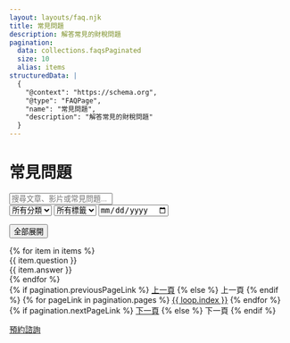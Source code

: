 ```yaml
---
layout: layouts/faq.njk
title: 常見問題
description: 解答常見的財稅問題
pagination:
  data: collections.faqsPaginated
  size: 10
  alias: items
structuredData: |
  {
    "@context": "https://schema.org",
    "@type": "FAQPage",
    "name": "常見問題",
    "description": "解答常見的財稅問題"
  }
---
```

<h1>常見問題</h1>
<div class="mb-8">
  <input type="text" id="search-input" placeholder="搜尋文章、影片或常見問題..." class="p-2 border rounded-md w-full mb-4">
  <div class="flex space-x-4">
    <select id="category-select" class="p-2 border rounded-md">
      <option value="">所有分類</option>
      <option value="articles">文章</option>
      <option value="videos">影片</option>
      <option value="faqs">常見問題</option>
    </select>
    <select id="tag-select" class="p-2 border rounded-md">
      <option value="">所有標籤</option>
      <option value="記帳技巧">記帳技巧</option>
      <option value="公司設立">公司設立</option>
      <option value="稅務">稅務</option>
    </select>
    <input type="date" id="date-input" class="p-2 border rounded-md">
  </div>
  <div id="search-results" class="grid grid-cols-1 md:grid-cols-2 lg:grid-cols-3 gap-4 mt-4"></div>
</div>

<button id="toggle-all" class="cta-button mb-4">全部展開</button>
<div class="space-y-4">
  {% for item in items %}
    <div class="faq-item" data-track="faq:{{ item.category }}/{{ item.question }}">
      <div class="faq-question">{{ item.question }}</div>
      <div class="faq-answer hidden">{{ item.answer }}</div>
    </div>
  {% endfor %}
</div>

  <div class="pagination">
    {% if pagination.previousPageLink %}
      <a href="{{ pagination.previousPageLink }}" class="pagination-button">上一頁</a>
    {% else %}
      <span class="pagination-button" disabled>上一頁</span>
    {% endif %}
    {% for pageLink in pagination.pages %}
      <a href="{{ pageLink }}" class="pagination-button {% if pageLink == pagination.hrefs.last %}bg-yellow-600{% endif %}">{{ loop.index }}</a>
    {% endfor %}
    {% if pagination.nextPageLink %}
      <a href="{{ pagination.nextPageLink }}" class="pagination-button">下一頁</a>
    {% else %}
      <span class="pagination-button" disabled>下一頁</span>
    {% endif %}
  </div>


<a href="/booking" class="cta-button mt-8 inline-block">預約諮詢</a>
